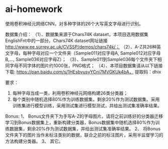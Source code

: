 # ai-homework

使用卷积神经元网络CNN，对多种字体的26个大写英文字母进行识别。

数据集介绍：
（1）、数据集来源于Chars74K dataset，本项目选用数据集EnglishFnt中的一部分。Chars74K dataset网址链接 http://www.ee.surrey.ac.uk/CVSSP/demos/chars74k/；
（2）、A-Z共26种英文字母，每种字母对应一个文件夹（Sample011对应字母A, Sample012对应字母B,…, Sample036对应字母Z）；
（3）、Sample011到Sample036每个文件夹下相同字母不同字体的图片约1000张，PNG格式；
（4）、本项目数据集请从以下链接下载:
https://pan.baidu.com/s/1HEsbvusyYCni7MVGKUk4bA， 提取码：dhix

要求：

1. 每种字母当成一类，利用卷积神经元网络构建26类分类器；
2. 每个类别中随机选择80%作为训练数据集，剩余20%作为测试数据集。采用训练集进行模型训练，采用测试集进行模型测试，并给出测试集准确率结果。

Bonus:
1、	Bonus文件夹下为手写A-Z的字母图片。请将之前训练好的分类器迁移学习到Bonus数据集上，重新构建分类器，Bonus数据集中随机选择80%作为训练数据集，剩余20%作为测试数据集，并给出测试集准确率结果。
2、	将Bonus文件夹下的图片当作未标注类别的数据，联合之前的标注图片，采用半监督学习的方法构建分类器。
3、	其它。
